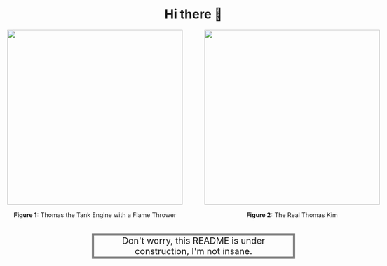 <h1 align=center>Hi there 👋</h1>

<div id="container" style="display:flex; align-items:center; gap:50px; justify-content:center;">
  <div style="text-align:center;">
    <img src="https://media.giphy.com/media/dWPOU9ExyU5d6/giphy.gif" width=400>
    <p><strong>Figure 1:</strong> Thomas the Tank Engine with a Flame Thrower
  </div>
  <div style="text-align:center;">
    <img src="./img/me.jpg" width=400>
    <p><strong>Figure 2:</strong> The Real Thomas Kim</p>
  </div>
</div>

<p align=center style="margin:20px; border:5px solid gray; font-size: 20px;">
Don't worry, this README is under construction, I'm not insane.
</p>

<!--
**thomasjuhoonkim/thomasjuhoonkim** is a ✨ _special_ ✨ repository because its `README.md` (this file) appears on your GitHub profile.

Here are some ideas to get you started:

- 🔭 I’m currently working on ...
- 🌱 I’m currently learning ...
- 👯 I’m looking to collaborate on ...
- 🤔 I’m looking for help with ...
- 💬 Ask me about ...
- 📫 How to reach me: ...
- 😄 Pronouns: ...
- ⚡ Fun fact: ...
-->
